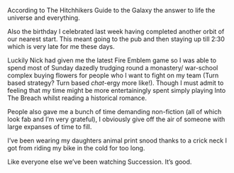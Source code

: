 According to The Hitchhikers Guide to the Galaxy the answer to life the universe and everything. 

Also the birthday I celebrated last week having completed another orbit of our nearest start. This meant going to the pub and then staying up till 2:30 which is very late for me these days. 

Luckily Nick had given me the latest Fire Emblem game so I was able to spend most of Sunday dazedly trudging round a monastery/ war-school complex buying flowers for people who I want to fight on my team (Turn based strategy? Turn based _chat_-ergy more like!). Though I must admit to feeling that my time might be more entertainingly spent simply playing Into The Breach whilst reading a historical romance.

People also gave me a bunch of time demanding non-fiction (all of which look fab and I’m very grateful), I obviously give off the air of someone with large expanses of time to fill.

I’ve been wearing my daughters animal print snood thanks to a crick neck I got from riding my bike in the cold for too long.

Like everyone else we’ve been watching Succession. It’s good. 